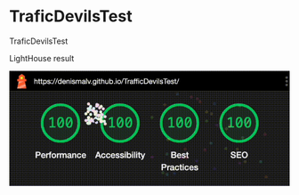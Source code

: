 # TraficDevilsTest
TraficDevilsTest

LightHouse result 

![Image alt](https://github.com/DenisMalv/TrafficDevilsTest/raw/main/static/lighthouse.gif)